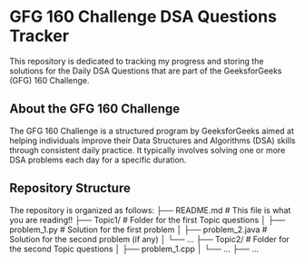 # GFG 160 Challenge DSA Questions Tracker

This repository is dedicated to tracking my progress and storing the solutions for the Daily DSA Questions that are part of the GeeksforGeeks (GFG) 160 Challenge.

## About the GFG 160 Challenge

The GFG 160 Challenge is a structured program by GeeksforGeeks aimed at helping individuals improve their Data Structures and Algorithms (DSA) skills through consistent daily practice. It typically involves solving one or more DSA problems each day for a specific duration.

## Repository Structure

The repository is organized as follows:
├── README.md           # This file is what you are reading!!
├── Topic1/             # Folder for the first Topic questions
│   ├── problem_1.py    # Solution for the first problem
│   ├── problem_2.java  # Solution for the second problem (if any)
│   └── ...
├── Topic2/             # Folder for the second Topic questions
│   ├── problem_1.cpp
│   └── ...
├── ...
       
